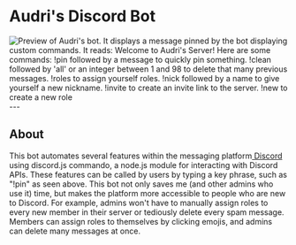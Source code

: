 <h1>Audri's Discord Bot</h1>
<img src="/Users/Audri/Desktop/untitled folder/files/Preview.png"
     alt="Preview of Audri's bot. It displays a message pinned by the bot displaying custom commands. It reads: Welcome to Audri's Server! Here are some commands: !pin followed by a message to
     quickly pin something. !clean followed by 'all' or an integer between 1 and 98 to delete
     that many previous messages. !roles to assign yourself roles. !nick followed by a name to
     give yourself a new nickname. !invite to create an invite link to the server. !new to create a new role"/>
---
<h2>About</h2>
<p>This bot automates several features within the messaging platform<a href="discord.com"> Discord </a>
using discord.js commando, a node.js module for interacting with Discord APIs. These features can be called
by users by typing a key phrase, such as "!pin" as seen above. This bot not only saves me (and other admins who use it) time, but makes the platform more accessible to people who are new to Discord. For example, admins won't have to manually assign roles to every new member in their server or tediously delete every spam message. Members can assign roles to themselves by clicking emojis, and admins can delete many messages at once.</p>

